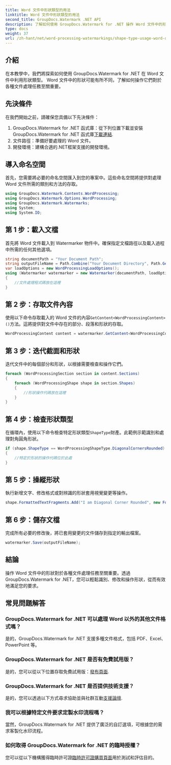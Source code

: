 ```yaml
---
title: Word 文件中形狀類型的用法
linktitle: Word 文件中形狀類型的用法
second_title: GroupDocs.Watermark .NET API
description: 了解如何使用 GroupDocs.Watermark for .NET 操作 Word 文件中的形狀。本教程提供高效文檔處理的指導。
type: docs
weight: 37
url: /zh-hant/net/word-processing-watermarkings/shape-type-usage-word-docs/
---
```

## 介紹
在本教學中，我們將探索如何使用 GroupDocs.Watermark for .NET 在 Word 文件中利用形狀類型。 Word 文件中的形狀可能有所不同，了解如何操作它們對於各種文件處理任務至關重要。
## 先決條件
在我們開始之前，請確保您具備以下先決條件：
1.  GroupDocs.Watermark for .NET 函式庫：從下列位置下載並安裝 GroupDocs.Watermark for .NET 函式庫[下載連結](https://releases.groupdocs.com/Watermark/net/).
2. 文件路徑：準備好要處理的 Word 文件。
3. 開發環境：建構合適的.NET框架支援的開發環境。

## 導入命名空間
首先，您需要將必要的命名空間匯入到您的專案中。這些命名空間將提供對處理 Word 文件所需的類別和方法的存取。
```csharp
using GroupDocs.Watermark.Contents.WordProcessing;
using GroupDocs.Watermark.Options.WordProcessing;
using GroupDocs.Watermark.Watermarks;
using System;
using System.IO;
```
## 第 1 步：載入文檔
首先將 Word 文件載入到 Watermarker 物件中。確保指定文檔路徑以及載入過程中所需的任何其他選項。
```csharp
string documentPath = "Your Document Path";
string outputFileName = Path.Combine("Your Document Directory", Path.GetFileName(documentPath));
var loadOptions = new WordProcessingLoadOptions();
using (Watermarker watermarker = new Watermarker(documentPath, loadOptions))
{
    //文件處理程式碼放在這裡
}
```
## 第 2 步：存取文件內容
使用以下命令存取載入的 Word 文件的內容`GetContent<WordProcessingContent>()`方法。這將提供對文件中存在的部分、段落和形狀的存取。
```csharp
WordProcessingContent content = watermarker.GetContent<WordProcessingContent>();
```
## 第 3 步：迭代截面和形狀
迭代文件中的每個部分和形狀，以根據需要檢查和操作它們。
```csharp
foreach (WordProcessingSection section in content.Sections)
{
    foreach (WordProcessingShape shape in section.Shapes)
    {
        //形狀操作代碼放在這裡
    }
}
```
## 第 4 步：檢查形狀類型
在循環內，使用以下命令檢查特定形狀類型`ShapeType`財產。此範例示範識別和處理對角圓角形狀。
```csharp
if (shape.ShapeType == WordProcessingShapeType.DiagonalCornersRounded)
{
    //特定於形狀的操作代碼位於此處
}
```
## 第 5 步：操縱形狀
執行新增文字、修改格式或對辨識的形狀套用視覺變更等操作。
```csharp
shape.FormattedTextFragments.Add("I am Diagonal Corner Rounded", new Font("Calibri", 8, FontStyle.Bold), Color.Red, Color.Aqua);
```
## 第 6 步：儲存文檔
完成所有必要的修改後，將已套用變更的文件儲存到指定的輸出檔案。
```csharp
watermarker.Save(outputFileName);
```

## 結論
操作 Word 文件中的形狀對於各種文件處理任務至關重要。透過 GroupDocs.Watermark for .NET，您可以輕鬆識別、修改和操作形狀，從而有效地滿足您的要求。
## 常見問題解答
### GroupDocs.Watermark for .NET 可以處理 Word 以外的其他文件格式嗎？
是的，GroupDocs.Watermark for .NET 支援多種文件格式，包括 PDF、Excel、PowerPoint 等。
### GroupDocs.Watermark for .NET 是否有免費試用版？
是的，您可以從以下位置存取免費試用版：[發布頁面](https://releases.groupdocs.com/).
### GroupDocs.Watermark for .NET 是否提供技術支援？
是的，您可以透過以下方式尋求協助並與社群互動[支援論壇](https://forum.groupdocs.com/c/watermark/19).
### 我可以根據特定文件要求定製水印流程嗎？
當然，GroupDocs.Watermark for .NET 提供了廣泛的自訂選項，可根據您的需求客製化水印流程。
### 如何取得 GroupDocs.Watermark for .NET 的臨時授權？
您可以從以下機構獲得臨時許可證[臨時許可證購買頁面](https://purchase.groupdocs.com/temporary-license/)用於測試和評估目的。